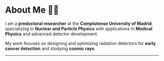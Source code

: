 # About Me 👨‍🔬

I am a **predoctoral researcher** at the **Complutense University of Madrid**, specializing in **Nuclear and Particle Physics** with applications in **Medical Physics** and advanced detector development.

My work focuses on designing and optimizing radiation detectors for **early cancer detection** and studying **cosmic rays**.

---
